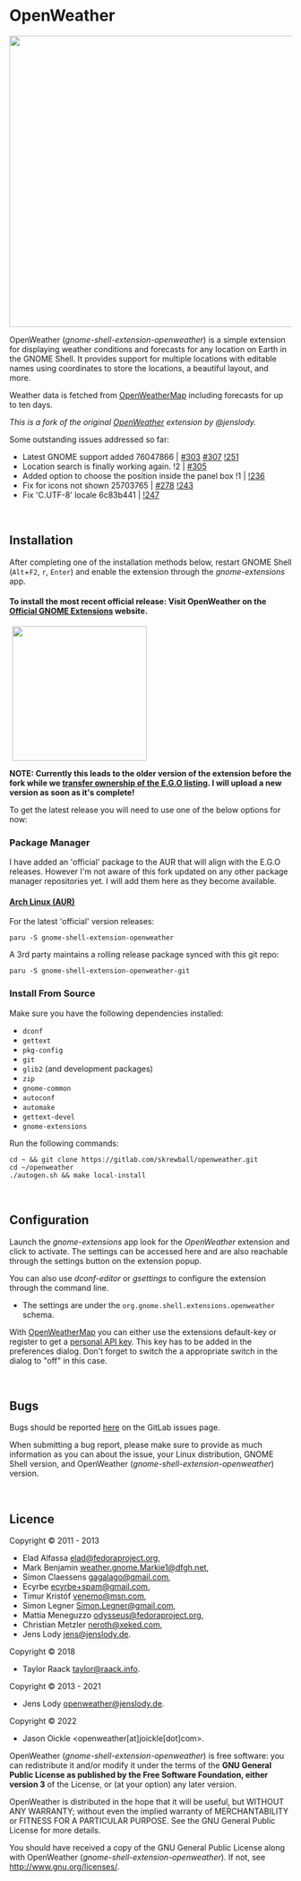 # OpenWeather

<p align="left">
    <img src="https://gitlab.com/skrewball/assets/-/raw/main/openweather-screenshot.png" width="520">
</p>

OpenWeather (*gnome-shell-extension-openweather*) is a simple extension for displaying weather conditions and forecasts for any location on Earth in the GNOME Shell. It provides support for multiple locations with editable names using coordinates to store the locations, a beautiful layout, and more.

Weather data is fetched from [OpenWeatherMap](https://openweathermap.org) including forecasts for up to ten days.

*This is a fork of the original [OpenWeather](https://gitlab.com/jenslody/gnome-shell-extension-openweather) extension by @jenslody.*

Some outstanding issues addressed so far:

- Latest GNOME support added 76047866 | [#303](jenslody/gnome-shell-extension-openweather#303) [#307](jenslody/gnome-shell-extension-openweather#307) [!251](jenslody/gnome-shell-extension-openweather!251)
- Location search is finally working again. !2 | [#305](jenslody/gnome-shell-extension-openweather#305)
- Added option to choose the position inside the panel box !1 | [!236](jenslody/gnome-shell-extension-openweather!236)
- Fix for icons not shown 25703765 | [#278](jenslody/gnome-shell-extension-openweather#278) [!243](jenslody/gnome-shell-extension-openweather!243)
- Fix 'C.UTF-8' locale 6c83b441 | [!247](jenslody/gnome-shell-extension-openweather!247)

<br>

## Installation

After completing one of the installation methods below, restart GNOME Shell (`Alt`+`F2`, `r`, `Enter`) and enable the extension through the *gnome-extensions* app.

#### To install the most recent official release: Visit OpenWeather on the [Official GNOME Extensions](https://extensions.gnome.org/extension/750/openweather) website.

<p align="left">
  <a href="https://extensions.gnome.org/extension/750/openweather">
    <img src="https://gitlab.com/skrewball/assets/-/raw/main/get-it-on-ego.png" width="240" style="margin-left: 5px">
  </a>
</p>

**NOTE: Currently this leads to the older version of the extension before the fork while we [transfer ownership of the E.G.O listing](https://gitlab.gnome.org/Infrastructure/extensions-web/-/issues/185). I will upload a new version as soon as it's complete!**

To get the latest release you will need to use one of the below options for now:

### Package Manager

I have added an 'official' package to the AUR that will align with the E.G.O releases. However I'm not aware of this fork updated on any other package manager repositories yet. I will add them here as they become available.

#### [Arch Linux (AUR)](https://aur.archlinux.org/packages?O=0&K=gnome-shell-extension-openweather)

For the latest 'official' version releases:

```
paru -S gnome-shell-extension-openweather
```

A 3rd party maintains a rolling release package synced with this git repo:

```
paru -S gnome-shell-extension-openweather-git
```

### Install From Source

Make sure you have the following dependencies installed:
* `dconf`
* `gettext`
* `pkg-config`
* `git`
* `glib2` (and development packages)
* `zip`
* `gnome-common`
* `autoconf`
* `automake`
* `gettext-devel`
* `gnome-extensions`

Run the following commands:

```
cd ~ && git clone https://gitlab.com/skrewball/openweather.git
cd ~/openweather
./autogen.sh && make local-install
```

<br>

## Configuration

Launch the *gnome-extensions* app look for the *OpenWeather* extension and click to activate. The settings can be accessed here and are also reachable through the settings button on the extension popup.

You can also use *dconf-editor* or *gsettings* to configure the extension through the command line.
- The settings are under the `org.gnome.shell.extensions.openweather` schema.

With [OpenWeatherMap](https://openweathermap.org) you can either use the extensions default-key or register to get a [personal API key](https://openweathermap.org/appid). This key has to be added in the preferences dialog. Don't forget to switch the a appropriate switch in the dialog to "off" in this case.

<br>

## Bugs

Bugs should be reported [here](https://gitlab.com/skrewball/openweather/issues) on the GitLab issues page.

When submitting a bug report, please make sure to provide as much information as you can about the issue, your Linux distribution, GNOME Shell version, and OpenWeather (*gnome-shell-extension-openweather*) version.

<br>

## Licence

Copyright &copy; 2011 - 2013
* Elad Alfassa <elad@fedoraproject.org>,
* Mark Benjamin <weather.gnome.Markie1@dfgh.net>,
* Simon Claessens <gagalago@gmail.com>,
* Ecyrbe <ecyrbe+spam@gmail.com>,
* Timur Kristóf <venemo@msn.com>,
* Simon Legner <Simon.Legner@gmail.com>,
* Mattia Meneguzzo <odysseus@fedoraproject.org>,
* Christian Metzler <neroth@xeked.com>,
* Jens Lody <jens@jenslody.de>.

Copyright &copy; 2018
* Taylor Raack <taylor@raack.info>.

Copyright &copy; 2013 - 2021
* Jens Lody <openweather@jenslody.de>.

Copyright &copy; 2022
* Jason Oickle <openweather[at]joickle[dot]com>.


OpenWeather (*gnome-shell-extension-openweather*) is free software: you can redistribute it and/or modify it under the terms of the **GNU General Public License as published by the Free Software Foundation, either version 3** of the License, or (at your option) any later version.

OpenWeather is distributed in the hope that it will be useful, but WITHOUT ANY WARRANTY; without even the implied warranty of MERCHANTABILITY or FITNESS FOR A PARTICULAR PURPOSE.  See the GNU General Public License for more details.

You should have received a copy of the GNU General Public License along with OpenWeather (*gnome-shell-extension-openweather*).  If not, see <http://www.gnu.org/licenses/>.